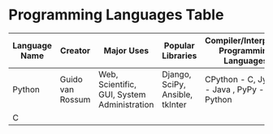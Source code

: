# Programming Languages Table

| Language Name  | Creator | Major Uses | Popular Libraries | Compiler/Interpreter Programming Languages | Jobs and Salaries |
| -------------- | ------- | ---------- | ----------------- | ------------------------------------------ | ----------------- |
| Python  | Guido van Rossum | Web, Scientific, GUI, System Administration | Django, SciPy, Ansible, tkInter| CPython - C, Jython - Java , PyPy - Python |
| C | | | | | 
